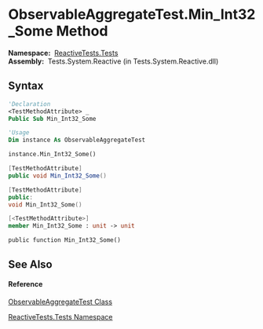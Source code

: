 # ObservableAggregateTest.Min\_Int32\_Some Method

**Namespace:**  [ReactiveTests.Tests](ReactiveTests.Tests\ReactiveTests.Tests.md)  
**Assembly:**  Tests.System.Reactive (in Tests.System.Reactive.dll)

## Syntax

```vb
'Declaration
<TestMethodAttribute> _
Public Sub Min_Int32_Some
```

```vb
'Usage
Dim instance As ObservableAggregateTest

instance.Min_Int32_Some()
```

```csharp
[TestMethodAttribute]
public void Min_Int32_Some()
```

```c++
[TestMethodAttribute]
public:
void Min_Int32_Some()
```

```fsharp
[<TestMethodAttribute>]
member Min_Int32_Some : unit -> unit 
```

```jscript
public function Min_Int32_Some()
```

## See Also

#### Reference

[ObservableAggregateTest Class](ObservableAggregateTest\ObservableAggregateTest.md)

[ReactiveTests.Tests Namespace](ReactiveTests.Tests\ReactiveTests.Tests.md)




